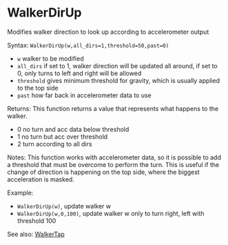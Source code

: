 # WalkerDirUp 

Modifies walker direction to look up according to accelerometer output 

Syntax: `WalkerDirUp(w,all_dirs=1,threshold=50,past=0)` 

* `w` walker to be modified 
* `all_dirs` if set to 1, walker direction will be updated all around, if set to 0, only turns to left and right will be allowed 
* `threshold` gives minimum threshold for gravity, which is usually applied to the top side 
* `past` how far back in accelerometer data to use 

Returns: This function returns a value that represents what happens to the walker. 

* 0 no turn and acc data below threshold 
* 1 no turn but acc over threshold 
* 2 turn according to all dirs 

Notes: This function works with accelerometer data, so it is possible to add a threshold that must be overcome to perform the turn. This is useful if the change of direction is happening on the top side, where the biggest acceleration is masked. 

Example: 

* `WalkerDirUp(w)`, update walker w 
* `WalkerDirUp(w,0,100)`, update walker w only to turn right, left with threshold 100 

See also: [WalkerTap](/api-native-functions/walkertap.md)

